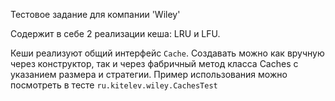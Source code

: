 Тестовое задание для компании 'Wiley' 

Содержит в себе 2 реализации кеша: LRU и LFU.

Кеши реализуют общий интерфейс `Cache`. Создавать можно как вручную через конструктор, так и через фабричный метод класса Caches
 с указанием размера и стратегии. Пример использования можно посмотреть в тесте `ru.kitelev.wiley.CachesTest`
